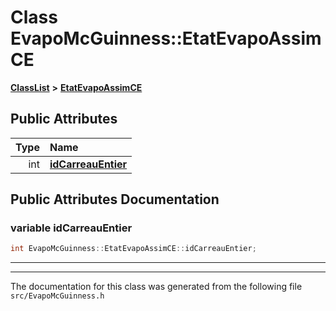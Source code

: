 

# Class EvapoMcGuinness::EtatEvapoAssimCE



[**ClassList**](annotated.md) **>** [**EtatEvapoAssimCE**](classEvapoMcGuinness_1_1EtatEvapoAssimCE.md)


























## Public Attributes

| Type | Name |
| ---: | :--- |
|  int | [**idCarreauEntier**](#variable-idcarreauentier)  <br> |












































## Public Attributes Documentation




### variable idCarreauEntier 

```C++
int EvapoMcGuinness::EtatEvapoAssimCE::idCarreauEntier;
```




<hr>

------------------------------
The documentation for this class was generated from the following file `src/EvapoMcGuinness.h`

